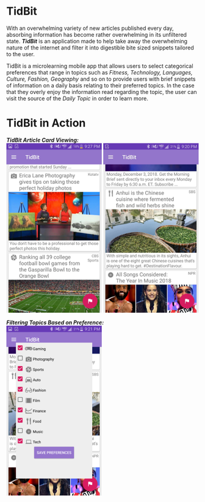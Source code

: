 # TidBit

With an overwhelming variety of new articles published every day, absorbing information has become rather overwhelming in its unfiltered state. **_TidBit_** is an application made to help take away the overwhelming nature of the internet and filter it into digestible bite sized snippets tailored to the user.

TidBit is a microlearning mobile app that allows users to select categorical preferences that range in topics such as *Fitness, Technology, Languages, Culture, Fashion, Geography* and so on to provide users with brief snippets of information on a daily basis relating to their preferred topics. In the case that they overly enjoy the information read regarding the topic, the user can visit the source of the *Daily Topic* in order to learn more.

# TidBit in Action
**_TidBit Article Card Viewing:_**  
<img src="screenshots/screen1.jpeg" width="250">         <img src="screenshots/screen2.jpg" width="250">  


**_Filtering Topics Based on Preference:_**  
<img src="screenshots/screen3.png" width="250">
